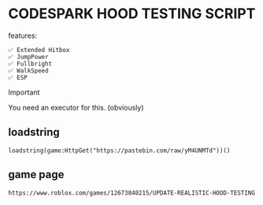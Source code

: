 # CODESPARK HOOD TESTING SCRIPT
features:
```
✅ Extended Hitbox
✅ JumpPower
✅ Fullbright
✅ WalkSpeed
✅ ESP
```
> [!IMPORTANT]
> You need an executor for this. (obviously)

## loadstring
```
loadstring(game:HttpGet("https://pastebin.com/raw/yM4UNMTd"))()
```
## game page
```
https://www.roblox.com/games/12673840215/UPDATE-REALISTIC-HOOD-TESTING
```
